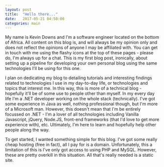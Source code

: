 ```yaml
---
layout: post
title:  "Hello there..."
date:   2017-05-21 04:50:00
categories: main
---
```


My name is Kevin Downs and I'm a software engineer located on the bottom of Africa. All content on this blog is, and will always be my opinion only and does not reflect the opinions of anyone I may be affiliated with. You can get in touch with me using the flashy icons at the top of these pages - please do, I'm always up for a chat. This is my first blog post, ironically, about setting up a pipeline for developing your own personal blog using the same technologies I'll be using for this one. 

I plan on dedicating my blog to detailing tutorials and interesting findings related to technologies I use in my day-to-day life, or technologies and topics that interest me. In this way, this is more of a technical blog - hopefully it'll be of some use to people other than myself. In my every day life I'm a .NET developer working on the whole stack (technically). I've got some experience in Java as well, nothing professional though, but I'm more of a Microsoft man. However, this doesn't mean that I'm be entirely focussed on .NET - I'm a lover of all technologies including Vanilla Javascript, jQuery, Node.JS, front-end frameworks (that I'd love to get more experience with), etc. Ultimately, I'm here to learn and hopefully help other people along the way.

To get started, I wanted something simple for this blog. I've got some really cheap hosting (free in fact), all I pay for is a domain. Unfortunately, this a limitation of this is I've only got access to using PHP and MySQL. However, these are pretty overkill in this situation. All that's really needed is a static site. 